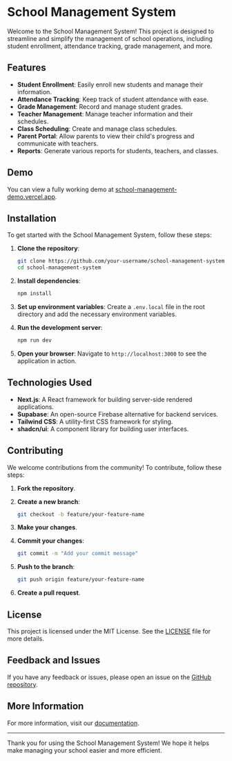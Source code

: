 # School Management System

Welcome to the School Management System! This project is designed to streamline and simplify the management of school operations, including student enrollment, attendance tracking, grade management, and more.

## Features

- **Student Enrollment**: Easily enroll new students and manage their information.
- **Attendance Tracking**: Keep track of student attendance with ease.
- **Grade Management**: Record and manage student grades.
- **Teacher Management**: Manage teacher information and their schedules.
- **Class Scheduling**: Create and manage class schedules.
- **Parent Portal**: Allow parents to view their child's progress and communicate with teachers.
- **Reports**: Generate various reports for students, teachers, and classes.

## Demo

You can view a fully working demo at [school-management-demo.vercel.app](https://school-management-demo.vercel.app/).

## Installation

To get started with the School Management System, follow these steps:

1. **Clone the repository**:
    ```sh
    git clone https://github.com/your-username/school-management-system.git
    cd school-management-system
    ```

2. **Install dependencies**:
    ```sh
    npm install
    ```

3. **Set up environment variables**:
    Create a `.env.local` file in the root directory and add the necessary environment variables.

4. **Run the development server**:
    ```sh
    npm run dev
    ```

5. **Open your browser**:
    Navigate to `http://localhost:3000` to see the application in action.

## Technologies Used

- **Next.js**: A React framework for building server-side rendered applications.
- **Supabase**: An open-source Firebase alternative for backend services.
- **Tailwind CSS**: A utility-first CSS framework for styling.
- **shadcn/ui**: A component library for building user interfaces.

## Contributing

We welcome contributions from the community! To contribute, follow these steps:

1. **Fork the repository**.
2. **Create a new branch**:
    ```sh
    git checkout -b feature/your-feature-name
    ```

3. **Make your changes**.
4. **Commit your changes**:
    ```sh
    git commit -m "Add your commit message"
    ```

5. **Push to the branch**:
    ```sh
    git push origin feature/your-feature-name
    ```

6. **Create a pull request**.

## License

This project is licensed under the MIT License. See the [LICENSE](LICENSE) file for more details.

## Feedback and Issues

If you have any feedback or issues, please open an issue on the [GitHub repository](https://github.com/your-username/school-management-system/issues).

## More Information

For more information, visit our [documentation](https://school-management-docs.vercel.app/).

---

Thank you for using the School Management System! We hope it helps make managing your school easier and more efficient.
